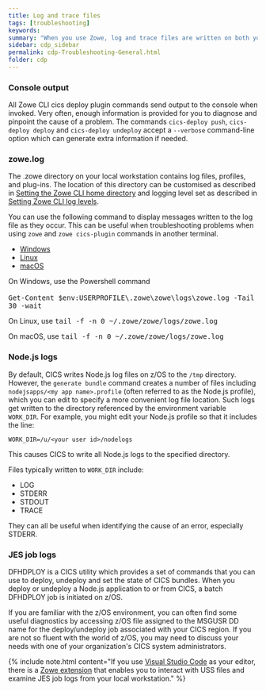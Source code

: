 ```yaml
---
title: Log and trace files
tags: [troubleshooting]
keywords:
summary: "When you use Zowe, log and trace files are written on both your local workstation and the z/OS machine."
sidebar: cdp_sidebar
permalink: cdp-Troubleshooting-General.html
folder: cdp
---
```


### Console output
All Zowe CLI cics deploy plugin commands send output to the console when invoked. Very often, enough information is provided for you to diagnose and pinpoint the cause of a problem. The commands `cics-deploy push`, `cics-deploy deploy` and `cics-deploy undeploy` accept a `--verbose` command-line option which can generate extra information if needed.  

### zowe.log
The .zowe directory on your local workstation contains log files, profiles, and plug-ins. The location of this directory can be customised as described in [ Setting the Zowe CLI home directory](https://zowe.github.io/docs-site/latest/user-guide/cli-configuringcli.html#setting-the-zowe-cli-home-directory) and logging level set as described in [Setting Zowe CLI log levels](https://zowe.github.io/docs-site/latest/user-guide/cli-configuringcli.html#setting-zowe-cli-log-levels).

You can use the following command to display messages written to the log file as they occur. This can be useful when troubleshooting problems when using `zowe` and `zowe cics-plugin` commands in another terminal.
<ul id="profileTabs" class="nav nav-tabs">
    <li class="active"><a href="#windows" data-toggle="tab">Windows</a></li>
    <li><a href="#linux" data-toggle="tab">Linux</a></li>
    <li><a href="#macos" data-toggle="tab">macOS</a></li>
</ul>
  <div class="tab-content">
<div role="tabpanel" class="tab-pane active" id="windows">
<p>On Windows, use the Powershell command 
<br/><br/>
<tt>Get-Content $env:USERPROFILE\.zowe\zowe\logs\zowe.log -Tail 30 -wait</tt></p>
</div>

<div role="tabpanel" class="tab-pane" id="linux">
    <p>On Linux, use <tt>tail -f -n 0 ~/.zowe/zowe/logs/zowe.log</tt></p></div>

<div role="tabpanel" class="tab-pane" id="macos">
    <p>On macOS, use <tt>tail -f -n 0 ~/.zowe/zowe/logs/zowe.log</tt></p>
</div>
</div>

### Node.js logs
By default, CICS writes Node.js log files on z/OS to the `/tmp` directory. However, the `generate bundle` command creates a number of files including `nodejsapps/<my app name>.profile` (often referred to as the Node.js profile), which you can edit to specify a more convenient log file location. Such logs get written to the directory referenced by the environment variable `WORK_DIR`. For example, you might edit your Node.js profile so that it includes the line:

```
WORK_DIR=/u/<your user id>/nodelogs
```
This causes CICS to write all Node.js logs to the specified directory.

Files typically written to `WORK_DIR` include:

* LOG
* STDERR
* STDOUT
* TRACE

They can all be useful when identifying the cause of an error, especially STDERR.

### JES job logs
DFHDPLOY is a CICS utility which provides a set of commands that you can use to deploy, undeploy and set the state of CICS bundles. When you deploy or undeploy a Node.js application to or from CICS, a batch DFHDPLOY job is initiated on z/OS.

If you are familiar with the z/OS environment, you can often find some useful diagnostics by accessing z/OS file assigned to the MSGUSR DD name for the deploy/undeploy job associated with your CICS region. If you are not so fluent with the world of z/OS, you may need to discuss your needs with one of your organization's CICS system administrators.

{% include note.html content="If you use [Visual Studio Code](https://code.visualstudio.com/) as your editor, there is a [Zowe extension](https://marketplace.visualstudio.com/items?itemName=Zowe.vscode-extension-for-zowe) that enables you to interact with USS files and examine JES job logs from your local workstation." %}